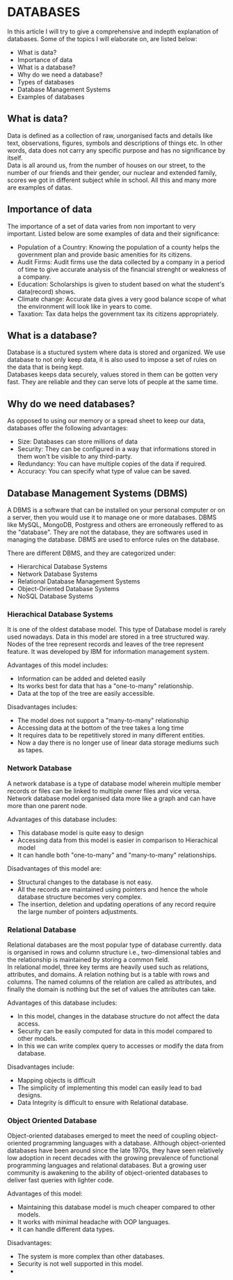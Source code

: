 # DATABASES
In this article I will try to give a comprehensive and indepth explanation of databases. Some of the topics I will elaborate on, are listed below:
- What is data?
- Importance of data
- What is a database?
- Why do we need a database?
- Types of databases
- Database Management Systems
- Examples of databases  

## What is data?
Data is defined as a collection of raw, unorganised facts and details like text, observations, figures, symbols and descriptions of things etc. In other words, data does not carry any specific purpose and has no significance by itself.  
Data is all around us, from the number of houses on our street, to the number of our friends and their gender, our nuclear and extended family, scores we got in different subject while in school. All this and many more are examples of datas. 

## Importance of data
The importance of a set of data varies from non important to very important. Listed below are some examples of data and their significance:  
- Population of a Country: Knowing the population of a county helps the government plan and provide basic amenities for its citizens.
- Audit Firms: Audit firms use the data collected by a company in a period of time to give accurate analysis of the financial strenght or weakness of a company.
- Education: Scholarships is given to student based on what the student's data(record) shows.
- Climate change: Accurate data gives a very good balance scope of what the environment will look like in years to come.
- Taxation: Tax data helps the government tax its citizens appropriately. 

## What is a database?
Database is a stuctured system where data is stored and organized. We use database to not only keep data, it is also used to impose a set of rules on the data that is being kept.  
Databases keeps  data securely, values stored in them can be gotten very fast. They are reliable and they can serve lots of people at the same time.

## Why do we need databases?
As opposed to using our memory or a spread sheet to keep our data, databases offer the following advantages:
- Size: Databases can store millions of data
- Security: They can be configured in a way that informations stored in them won't be visible to any third-party.
- Redundancy: You can have multiple copies of the data if required.
- Accuracy: You can specify what type of value can be saved.

## Database Management Systems (DBMS)
A DBMS is a software that can be installed on your personal computer or on a server, then you would use it to manage one or more databases.
DBMS like MySQL, MongoDB, Postgress and others are erroneously reffered to as the "database". They are not the database, they are softwares used in managing the database. DBMS are used to enforce rules on the database.  

There are different DBMS, and they are categorized under:

- Hierarchical Database Systems
- Network Database Systems
- Relational Database Management Systems
- Object-Oriented Database Systems
- NoSQL Database Systems  

### Hierachical Database Systems
It is one of the oldest database model. This type of Database model is rarely used nowadays. Data in this model are stored in a tree structured way. Nodes of the tree represent records and leaves of the tree represent feature. It was developed by IBM for information management system.  

Advantages of this model includes:

- Information can be added and deleted easily
- Its works best for data that has a "one-to-many" relationship.
- Data at the top of the tree are easily accessible.  
  
Disadvantages includes:
- The model does not support a "many-to-many" relationship
- Accessing data at the bottom of the tree takes a long time
- It requires data to be repetitively stored in many different entities.
- Now a day there is no longer use of linear data storage mediums such as tapes.  


### Network Database
A network database is a type of database model wherein multiple member records or files can be linked to multiple owner files and vice versa.  
Network database model organised data more like a graph and can have more than one parent node.  

Advantages of this database includes:
- This database model is quite easy to design
- Accessing data from this model is easier in comparison to Hierachical model
- It can handle both "one-to-many" and "many-to-many" relationships.  

Disadvantages of this model are:
- Structural changes to the database is not easy.
- All the records are maintained using pointers and hence the whole database structure becomes very complex.
- The insertion, deletion and updating operations of any record require the large number of pointers adjustments.

### Relational Database
Relational databases are the most popular type of database currently. data is organised in rows and column structure i.e., two-dimensional tables and the relationship is maintained by storing a common field.  
In relational model, three key terms are heavily used such as relations, attributes, and domains. A relation nothing but is a table with rows and columns. The named columns of the relation are called as attributes, and finally the domain is nothing but the set of values the attributes can take.   

Advantages of this database includes:
- In this model, changes in the database structure do not affect the data access.
- Security can be easily computed for data in this model compared to other models.
- In this we can write complex query to accesses or modify the data from database.

Disadvantages include:
- Mapping objects is difficult
- The simplicity of implementing this model can easily lead to bad designs.
- Data Integrity is difficult to ensure with Relational database.  

### Object Oriented Database
Object-oriented databases emerged to meet the need of coupling object-oriented programming languages with a database. Although object-oriented databases have been around since the late 1970s, they have seen relatively low adoption in recent decades with the growing prevalence of functional programming languages and relational databases. But a growing user community is awakening to the ability of object-oriented databases to deliver fast queries with lighter code.

Advantages of this model:
- Maintaining this database model is much cheaper compared to other models.
- It works with minimal headache with OOP languages.
- It can handle different data types.

Disadvantages:
- The system is more complex than other databases.
- Security is not well supported in this model.
- 